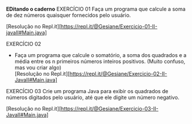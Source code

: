 **EDitando o caderno**
EXERCÍCIO 01
Faça um programa que calcule a soma de dez números quaisquer fornecidos pelo usuário.

[Resolução no Repl.it][https://repl.it/@Gesiane/Exercicio-01-II-javaII#Main.java]

EXERCÍCIO 02
* Faça um programa que calcule o somatório, a soma dos quadrados e a média entre os n primeiros números inteiros positivos.
(Muito confuso, mas vou criar algo)   
[Resolução no Repl.it][https://repl.it/@Gesiane/Exercicio-02-II-JavaII#Main.java]

EXERCÍCIO 03
Crie um programa Java para exibir os quadrados de números digitados pelo usuário, até que ele digite um número negativo.

[Resolução no Repl.it][https://repl.it/@Gesiane/Exercicio-03-II-JavaII#Main.java]
